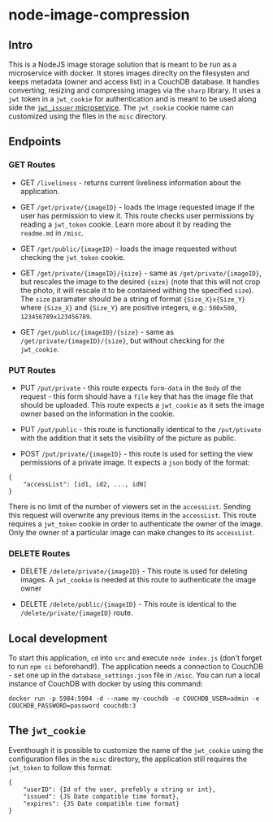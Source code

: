 # node-image-compression

## Intro
This is a NodeJS image storage solution that is meant to be run as a microservice with docker. It stores images direclty on the filesysten and keeps metadata (owner and access list) in a CouchDB database. It handles converting, resizing and compressing images via the `sharp` library. It uses a `jwt` token in a `jwt_cookie` for authentication and is meant to be used along side the [`jwt_issuer` microservice](https://github.com/justitsi/jwt_issuer_public). The `jwt_cookie` cookie name can customized using the files in the `misc` directory.

## Endpoints
### GET Routes
* GET `/liveliness` - returns current liveliness information about the application.  

* GET `/get/private/{imageID}` - loads the image requested image if the user has permission to view it. This route checks user permissions by reading a `jwt_token` cookie. Learn more about it by reading the `readme.md` in `/misc`.  

* GET `/get/public/{imageID}` - loads the image requested without checking the `jwt_token` cookie.  

* GET `/get/private/{imageID}/{size}` - same as `/get/private/{imageID}`, but rescales the image to the desired `{size}` (note that this will not crop the photo, it will rescale it to be contained withing the specified `size`). The `size` paramater should be a string of format `{Size_X}x{Size_Y}` where `{Size_X}` and `{Size_Y}` are positive integers, e.g.: `500x500`, `123456789x123456789`.  

* GET `/get/public/{imageID}/{size}` - same as `/get/private/{imageID}/{size}`, but without checking for the `jwt_cookie`.  
### PUT Routes
* PUT `/put/private` - this route expects `form-data` in the `Body` of the request - this form should have a `file` key that has the image file that should be uploaded. This route expects a `jwt_cookie` as it sets the image owner based on the information in the cookie.

* PUT `/put/public` - this route is functionally identical to the `/put/ptivate` with the addition that it sets the visibility of the picture as public.

* POST `/put/private/{imageID}` - this route is used for setting the view permissions of a private image. It expects a `json` body of the format:  
```
{
	"accessList": [id1, id2, ..., idN]
}
```
There is no limit of the number of viewers set in the `accessList`. Sending this request will overwrite any previous items in the `accessList`. This route requires a `jwt_token` cookie in order to authenticate the owner of the image. Only the owner of a particular image can make changes to its `accessList`.  
### DELETE Routes
* DELETE `/delete/private/{imageID}` - This route is used for deleting images. A `jwt_cookie` is needed at this route to authenticate the image owner

* DELETE `/delete/public/{imageID}` - This route is identical to the `/delete/private/{imageID}` route.


## Local development

To start this application, `cd` into `src` and execute `node index.js` (don't forget to run `npm ci` beforehand!). The application needs a connection to CouchDB - set one up in the `database_settings.json` file in `/misc`. You can run a local instance of CouchDB with docker by using this command:

```
docker run -p 5984:5984 -d --name my-couchdb -e COUCHDB_USER=admin -e COUCHDB_PASSWORD=password couchdb:3
```

## The `jwt_cookie`
Eventhough it is possible to customize the name of the `jwt_cookie` using the configuration files in the `misc` directory, the application still requires the `jwt_token` to follow this format:
```
{
	"userID": {Id of the user, prefebly a string or int},
	"issued": {JS Date compatible time format},
	"expires": {JS Date compatible time format}
}
```
